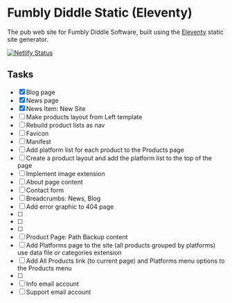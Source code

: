 # Fumbly Diddle Static (Eleventy)

The pub web site for Fumbly Diddle Software, built using the [Eleventy](https://www.11ty.dev/) static site generator.

[![Netlify Status](https://api.netlify.com/api/v1/badges/149e86da-40fb-4960-8c34-700f87962635/deploy-status)](https://app.netlify.com/sites/fumblydiddle/deploys)

## Tasks

- [x] Blog page
- [x] News page
- [x] News Item: New Site
- [ ] Make products layout from Left template
- [ ] Rebuild product lists as nav
- [ ] Favicon
- [ ] Manifest
- [ ] Add platform list for each product to the Products page
- [ ] Create a product layout and add the platform list to the top of the page
- [ ] Implement image extension
- [ ] About page content
- [ ] Contact form
- [ ] Breadcrumbs: News, Blog
- [ ] Add error graphic to 404 page
- [ ] 
- [ ] 
- [ ] 
- [ ] Product Page: Path Backup content
- [ ] Add Platforms page to the site (all products grouped by platforms) use data file or categories extension
- [ ] Add All Products link (to current page) and Platforms menu options to the Products menu
- [ ] 
- [ ] Info email account
- [ ] Support email account
